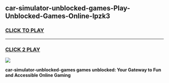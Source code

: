 
## car-simulator-unblocked-games-Play-Unblocked-Games-Online-lpzk3
<h3>
<a href="https://premium76.site?title=car-simulator-unblocked-games&ref=24A">CLICK TO PLAY</a></h3>
<hr>

<h3>
<a href="https://premium76.site?title=car-simulator-unblocked-games&ref=24A">CLICK 2 PLAY</a>
  
</h3>

<a href="https://premium76.site?title=car-simulator-unblocked-games&ref=24A"><img src="https://clearcache.store/games.png"></a>


**car-simulator-unblocked-games games unblocked: Your Gateway to Fun and Accessible Online Gaming**
